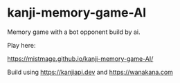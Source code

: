 # kanji-memory-game-AI
Memory game with a bot opponent build by ai.


Play here:

https://mistmage.github.io/kanji-memory-game-AI/


Build using https://kanjiapi.dev and https://wanakana.com
